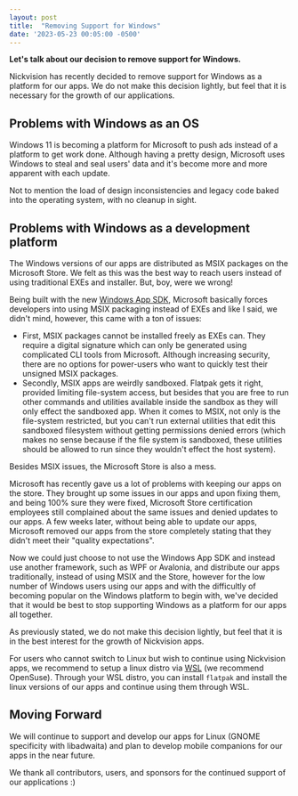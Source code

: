 ```yaml
---
layout: post
title:  "Removing Support for Windows"
date: '2023-05-23 00:05:00 -0500'
---
```


**Let's talk about our decision to remove support for Windows.** 

Nickvision has recently decided to remove support for Windows as a platform for our apps. We do not make this decision lightly, but feel that it is necessary for the growth of our applications.

## Problems with Windows as an OS

Windows 11 is becoming a platform for Microsoft to push ads instead of a platform to get work done. Although having a pretty design, Microsoft uses Windows to steal and seal users' data and it's become more and more apparent with each update. 

Not to mention the load of design inconsistencies and legacy code baked into the operating system, with no cleanup in sight.

## Problems with Windows as a development platform

The Windows versions of our apps are distributed as MSIX packages on the Microsoft Store. We felt as this was the best way to reach users instead of using traditional EXEs and installer. But, boy, were we wrong!

Being built with the new [Windows App SDK](https://github.com/microsoft/WindowsAppSDK), Microsoft basically forces developers into using MSIX packaging instead of EXEs and like I said, we didn't mind, however, this came with a ton of issues:
- First, MSIX packages cannot be installed freely as EXEs can. They require a digital signature which can only be generated using complicated CLI tools from Microsoft. Although increasing security, there are no options for power-users who want to quickly test their unsigned MSIX packages.
- Secondly, MSIX apps are weirdly sandboxed. Flatpak gets it right, provided limiting file-system access, but besides that you are free to run other commands and utilities available inside the sandbox as they will only effect the sandboxed app. When it comes to MSIX, not only is the file-system restricted, but you can't run external utilities that edit this sandboxed filesystem without getting permissions denied errors (which makes no sense because if the file system is sandboxed, these utilities should be allowed to run since they wouldn't effect the host system).

Besides MSIX issues, the Microsoft Store is also a mess. 

Microsoft has recently gave us a lot of problems with keeping our apps on the store. They brought up some issues in our apps and upon fixing them, and being 100% sure they were fixed, Microsoft Store certification employees still complained about the same issues and denied updates to our apps. A few weeks later, without being able to update our apps, Microsoft removed our apps from the store completely stating that they didn't meet their "quality expectations". 

Now we could just choose to not use the Windows App SDK and instead use another framework, such as WPF or Avalonia, and distribute our apps traditionally, instead of using MSIX and the Store, however for the low number of Windows users using our apps and with the difficultly of becoming popular on the Windows platform to begin with, we've decided that it would be best to stop supporting Windows as a platform for our apps all together. 

As previously stated, we do not make this decision lightly, but feel that it is in the best interest for the growth of Nickvision apps.

For users who cannot switch to Linux but wish to continue using Nickvision apps, we recommend to setup a linux distro via [WSL](https://learn.microsoft.com/en-us/windows/wsl/install) (we recommend OpenSuse). Through your WSL distro, you can install `flatpak` and install the linux versions of our apps and continue using them through WSL.

## Moving Forward

We will continue to support and develop our apps for Linux (GNOME specificity with libadwaita) and plan to develop mobile companions for our apps in the near future.

We thank all contributors, users, and sponsors for the continued support of our applications :)


<script src="https://utteranc.es/client.js"
        repo="nickvisionapps/nickvisionapps.github.io"
        issue-term="url"
        label="blog-comments"
        theme="github-light"
        crossorigin="anonymous"
        async>
</script>
